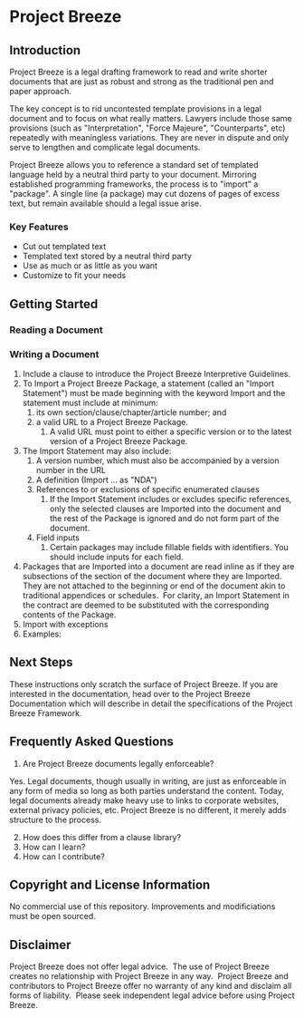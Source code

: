 # Project Breeze

## Introduction

Project Breeze is a legal drafting framework to read and write shorter documents that are just as robust and strong as the traditional pen and paper approach.

The key concept is to rid uncontested template provisions in a legal document and to focus on what really matters.  Lawyers include those same provisions (such as "Interpretation", "Force Majeure", "Counterparts", etc) repeatedly with meaningless variations.  They are never in dispute and only serve to lengthen and complicate legal documents.

Project Breeze allows you to reference a standard set of templated language held by a neutral third party to your document.  Mirroring established programming frameworks, the process is to "import" a "package".  A single line (a package) may cut dozens of pages of excess text, but remain available should a legal issue arise.

### Key Features

* Cut out templated text
* Templated text stored by a neutral third party
* Use as much or as little as you want
* Customize to fit your needs

## Getting Started

### Reading a Document

### Writing a Document

1. Include a clause to introduce the Project Breeze Interpretive Guidelines.
2. To Import a Project Breeze Package, a statement (called an "Import Statement") must be made beginning with the keyword Import and the statement must include at minimum:
   1. its own section/clause/chapter/article number; and
   2. a valid URL to a Project Breeze Package.
      1. A valid URL must point to either a specific version or to the latest version of a Project Breeze Package.
3. The Import Statement may also include:
   1. A version number, which must also be accompanied by a version number in the URL
   2. A definition (Import ... as "NDA")
   3. References to or exclusions of specific enumerated clauses
      1. If the Import Statement includes or excludes specific references, only the selected clauses are Imported into the document and the rest of the Package is ignored and do not form part of the document.
   4. Field inputs
      1. Certain packages may include fillable fields with identifiers.  You should include inputs for each field.
4. Packages that are Imported into a document are read inline as if they are subsections of the section of the document where they are Imported.  They are not attached to the beginning or end of the document akin to traditional appendices or schedules.  For clarity, an Import Statement in the contract are deemed to be substituted with the corresponding contents of the Package.
5. Import with exceptions
   <!-- Amendments in terms of import, BUT do this -->
6. Examples:
   <!-- Examples are missing -->

## Next Steps

These instructions only scratch the surface of Project Breeze.  If you are interested in the documentation, head over to the Project Breeze Documentation which will describe in detail the specifications of the Project Breeze Framework.

## Frequently Asked Questions

1. Are Project Breeze documents legally enforceable?

Yes.  Legal documents, though usually in writing, are just as enforceable in any form of media so long as both parties understand the content.  Today, legal documents already make heavy use to links to corporate websites, external privacy policies, etc.  Project Breeze is no different, it merely adds structure to the process.

2. How does this differ from a clause library?
3. How can I learn?
4. How can I contribute?

## Copyright and License Information

No commercial use of this repository.  Improvements and modificiations must be open sourced.

## Disclaimer

Project Breeze does not offer legal advice.  The use of Project Breeze creates no relationship with Project Breeze in any way.  Project Breeze and contributors to Project Breeze offer no warranty of any kind and disclaim all forms of liability.  Please seek independent legal advice before using Project Breeze.